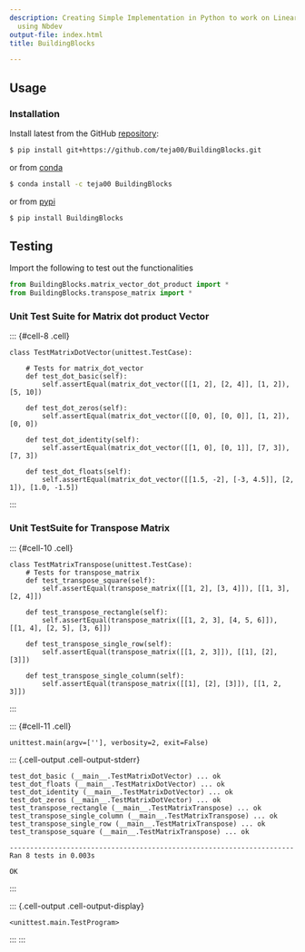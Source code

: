 ```yaml
---
description: Creating Simple Implementation in Python to work on Linear Algebra, Statistics
  using Nbdev
output-file: index.html
title: BuildingBlocks

---
```




<!-- WARNING: THIS FILE WAS AUTOGENERATED! DO NOT EDIT! -->

## Usage

### Installation

Install latest from the GitHub [repository][repo]:

```sh
$ pip install git+https://github.com/teja00/BuildingBlocks.git
```

or from [conda][conda]

```sh
$ conda install -c teja00 BuildingBlocks
```

or from [pypi][pypi]


```sh
$ pip install BuildingBlocks
```


[repo]: https://github.com/teja00/BuildingBlocks
[docs]: https://teja00.github.io/BuildingBlocks/
[pypi]: https://pypi.org/project/BuildingBlocks/
[conda]: https://anaconda.org/teja00/BuildingBlocks

## Testing 

Import the following to test out the functionalities

```python
from BuildingBlocks.matrix_vector_dot_product import *
from BuildingBlocks.transpose_matrix import *
```

### Unit Test Suite for Matrix dot product Vector

::: {#cell-8 .cell}
``` {.python .cell-code}
class TestMatrixDotVector(unittest.TestCase):
    
    # Tests for matrix_dot_vector
    def test_dot_basic(self):
        self.assertEqual(matrix_dot_vector([[1, 2], [2, 4]], [1, 2]), [5, 10])

    def test_dot_zeros(self):
        self.assertEqual(matrix_dot_vector([[0, 0], [0, 0]], [1, 2]), [0, 0])

    def test_dot_identity(self):
        self.assertEqual(matrix_dot_vector([[1, 0], [0, 1]], [7, 3]), [7, 3])

    def test_dot_floats(self):
        self.assertEqual(matrix_dot_vector([[1.5, -2], [-3, 4.5]], [2, 1]), [1.0, -1.5])
```
:::


### Unit TestSuite for Transpose Matrix

::: {#cell-10 .cell}
``` {.python .cell-code}
class TestMatrixTranspose(unittest.TestCase):
    # Tests for transpose_matrix
    def test_transpose_square(self):
        self.assertEqual(transpose_matrix([[1, 2], [3, 4]]), [[1, 3], [2, 4]])

    def test_transpose_rectangle(self):
        self.assertEqual(transpose_matrix([[1, 2, 3], [4, 5, 6]]), [[1, 4], [2, 5], [3, 6]])

    def test_transpose_single_row(self):
        self.assertEqual(transpose_matrix([[1, 2, 3]]), [[1], [2], [3]])

    def test_transpose_single_column(self):
        self.assertEqual(transpose_matrix([[1], [2], [3]]), [[1, 2, 3]])
```
:::


::: {#cell-11 .cell}
``` {.python .cell-code}
unittest.main(argv=[''], verbosity=2, exit=False)
```

::: {.cell-output .cell-output-stderr}
```
test_dot_basic (__main__.TestMatrixDotVector) ... ok
test_dot_floats (__main__.TestMatrixDotVector) ... ok
test_dot_identity (__main__.TestMatrixDotVector) ... ok
test_dot_zeros (__main__.TestMatrixDotVector) ... ok
test_transpose_rectangle (__main__.TestMatrixTranspose) ... ok
test_transpose_single_column (__main__.TestMatrixTranspose) ... ok
test_transpose_single_row (__main__.TestMatrixTranspose) ... ok
test_transpose_square (__main__.TestMatrixTranspose) ... ok

----------------------------------------------------------------------
Ran 8 tests in 0.003s

OK
```
:::

::: {.cell-output .cell-output-display}
```
<unittest.main.TestProgram>
```
:::
:::


